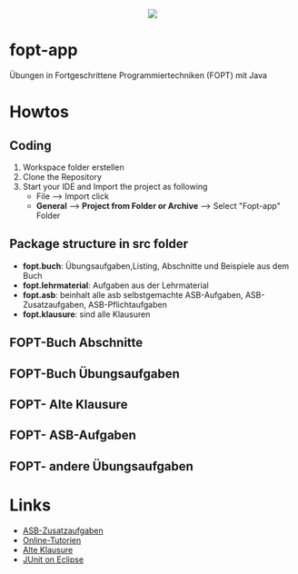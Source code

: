 
<p align="center">
     <a href="https://circleci.com/gh/Ghislain1/fopt-app" title="Build Status"><img src="https://circleci.com/gh/Ghislain1/fopt-app.svg?style=shield&circle-token=3f33dc69061bec9eed0c430fccb9630c9ed3efec">
     </a>
</p>


# fopt-app
Übungen in Fortgeschrittene Programmiertechniken (FOPT) mit Java



# Howtos
##  Coding
1. Workspace folder erstellen
2. Clone the Repository 
3. Start your IDE and Import the project as following
    - File --> Import click
    - **General** --> **Project from Folder or Archive** --> Select "Fopt-app" Folder    
## Package structure in src folder
- **fopt.buch**: Übungsaufgaben,Listing, Abschnitte und Beispiele aus dem Buch
- **fopt.lehrmaterial**: Aufgaben aus der Lehrmaterial 
- **fopt.asb**: beinhalt alle asb selbstgemachte ASB-Aufgaben, ASB-Zusatzaufgaben,  ASB-Pflichtaufgaben
- **fopt.klausure**: sind alle Klausuren

## FOPT-Buch  Abschnitte


## FOPT-Buch Übungsaufgaben

## FOPT- Alte Klausure

## FOPT- ASB-Aufgaben

## FOPT- andere Übungsaufgaben

# Links
* [ASB-Zusatzaufgaben](https://olat.vcrp.de/auth/RepositoryEntry/2535325809/CourseNode/92787204650784)
* [Online-Tutorien](https://olat.vcrp.de/auth/RepositoryEntry/2535325809/CourseNode/94291001914984)
* [Alte Klausure](https://drive.google.com/drive/folders/0B9ZkMECasmz5WlJSQ194Q0FwTG8)
* [JUnit on Eclipse](https://www.eclipse.org/community/eclipse_newsletter/2017/october/article5.php)
